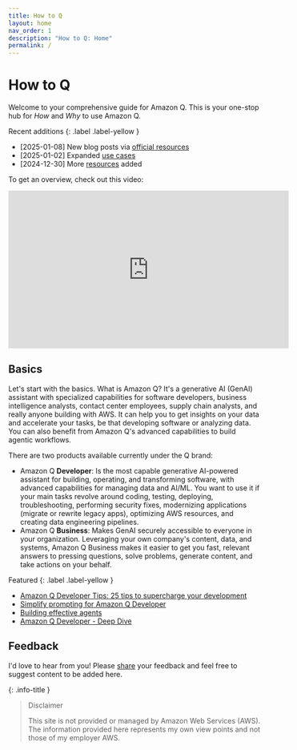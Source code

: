 ```yaml
---
title: How to Q
layout: home
nav_order: 1
description: "How to Q: Home"
permalink: /
---
```


# How to Q

Welcome to your comprehensive guide for Amazon Q. This is your one-stop hub
for _How_ and _Why_ to use Amazon Q.

Recent additions
{: .label .label-yellow }

- [2025-01-08] New blog posts via [official resources](/resources/official)
- [2025-01-02] Expanded [use cases](/use-cases)
- [2024-12-30] More [resources](/resources) added

To get an overview, check out this video:

<iframe width="560" height="315" 
        src="https://www.youtube.com/embed/frOJDGG0Xds?si=raZtks_hpj-yq3nv" 
        title="Amazon Q overview" 
        frameborder="0" 
        allow="accelerometer; autoplay; clipboard-write; encrypted-media; gyroscope; picture-in-picture; web-share"
        referrerpolicy="strict-origin-when-cross-origin"
        allowfullscreen>
</iframe>

## Basics
Let's start with the basics. What is Amazon Q? It's a generative AI (GenAI)
assistant with specialized capabilities for software developers, business 
intelligence analysts, contact center employees, supply chain analysts, 
and really anyone building with AWS. It can help you to get insights on your
data and accelerate your tasks, be that developing software or analyzing data.
You can also benefit from Amazon Q's advanced capabilities to build agentic workflows.

There are two products available currently under the Q brand:

- Amazon Q **Developer**: Is the most capable generative AI-powered assistant for
building, operating, and transforming software, with advanced capabilities 
for managing data and AI/ML. You want to use it if your main tasks revolve around
coding, testing, deploying, troubleshooting, performing security fixes, 
modernizing applications (migrate or rewrite legacy apps), 
optimizing AWS resources, and creating data engineering pipelines.
- Amazon Q **Business**: Makes GenAI securely accessible to everyone in your
organization. Leveraging your own company's content, data, and systems, Amazon
Q Business makes it easier to get you fast, relevant answers to pressing questions,
solve problems, generate content, and take actions on your behalf.

Featured
{: .label .label-yellow }

- [Amazon Q Developer Tips: 25 tips to supercharge your development](https://dev.to/aws/amazon-q-developer-tips-25-tips-to-supercharge-your-development-2ffg)
- [Simplify prompting for Amazon Q Developer](https://www.promptz.dev/)
- [Building effective agents](https://www.anthropic.com/research/building-effective-agents)
- [Amazon Q Developer - Deep Dive](https://catalog.us-east-1.prod.workshops.aws/workshops/e2226eb6-f109-47ae-b2c5-f02bf73b7d0e/en-US)

## Feedback
I'd love to hear from you! Please [share](mailto:mhausenblas@icloud.com) 
your feedback and feel free to suggest content to be added here.

{: .info-title }
> Disclaimer
>
> This site is not provided or managed by Amazon Web Services (AWS).
> The information provided here represents my own view points and 
> not those of my employer AWS.
